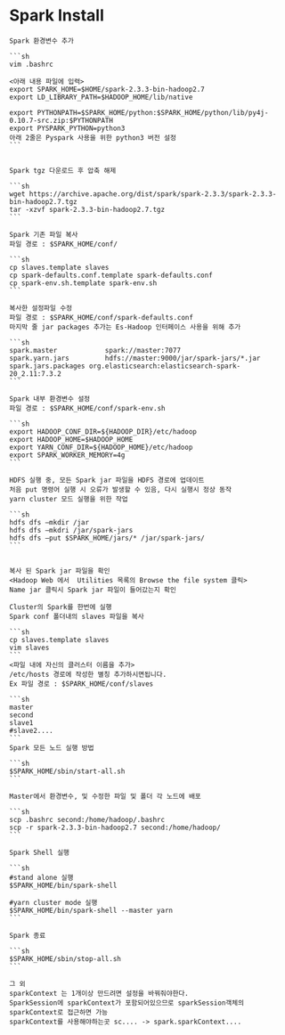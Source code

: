 # Spark Install

    Spark 환경변수 추가
    
    ```sh
    vim .bashrc
    
    <아래 내용 파일에 입력>
    export SPARK_HOME=$HOME/spark-2.3.3-bin-hadoop2.7
    export LD_LIBRARY_PATH=$HADOOP_HOME/lib/native
    
    export PYTHONPATH=$SPARK_HOME/python:$SPARK_HOME/python/lib/py4j-0.10.7-src.zip:$PYTHONPATH
    export PYSPARK_PYTHON=python3
    아래 2줄은 Pyspark 사용을 위한 python3 버전 설정
    ```
    
    
    Spark tgz 다운로드 후 압축 해제
    
    ```sh
    wget https://archive.apache.org/dist/spark/spark-2.3.3/spark-2.3.3-bin-hadoop2.7.tgz
    tar -xzvf spark-2.3.3-bin-hadoop2.7.tgz
    ```
    
    Spark 기존 파일 복사
    파일 경로 : $SPARK_HOME/conf/
    
    ```sh
    cp slaves.template slaves
    cp spark-defaults.conf.template spark-defaults.conf
    cp spark-env.sh.template spark-env.sh
    ```
    
    복사한 설정파일 수정
    파일 경로 : $SPARK_HOME/conf/spark-defaults.conf
    마지막 줄 jar packages 추가는 Es-Hadoop 인터페이스 사용을 위해 추가
    
    ```sh
    spark.master            spark://master:7077
    spark.yarn.jars         hdfs://master:9000/jar/spark-jars/*.jar
    spark.jars.packages org.elasticsearch:elasticsearch-spark-20_2.11:7.3.2
    ```
    
    Spark 내부 환경변수 설정
    파일 경로 : $SPARK_HOME/conf/spark-env.sh
    
    ```sh
    export HADOOP_CONF_DIR=${HADOOP_DIR}/etc/hadoop
    export HADOOP_HOME=$HADOOP_HOME
    export YARN_CONF_DIR=${HADOOP_HOME}/etc/hadoop
    export SPARK_WORKER_MEMORY=4g
    ```
    
    HDFS 실행 중, 모든 Spark jar 파일을 HDFS 경로에 업데이트
    처음 put 명령어 실행 시 오류가 발생할 수 있음, 다시 실행시 정상 동작
    yarn cluster 모드 실행을 위한 작업
    
    ```sh
    hdfs dfs –mkdir /jar
    hdfs dfs –mkdri /jar/spark-jars
    hdfs dfs –put $SPARK_HOME/jars/* /jar/spark-jars/
    ```
    
    
    복사 된 Spark jar 파일을 확인 
    <Hadoop Web 에서  Utilities 목록의 Browse the file system 클릭>
    Name jar 클릭시 Spark jar 파일이 들어갔는지 확인
    
    Cluster의 Spark를 한번에 실행
    Spark conf 폴더내의 slaves 파일을 복사
    
    ```sh
    cp slaves.template slaves
    vim slaves
    ```
    <파일 내에 자신의 클러스터 이름을 추가>
    /etc/hosts 경로에 작성한 별칭 추가하시면됩니다.
    Ex 파일 경로 : $SPARK_HOME/conf/slaves
    
    ```sh
    master
    second
    slave1
    #slave2....
    ```
    Spark 모든 노드 실행 방법
    
    ```sh
    $SPARK_HOME/sbin/start-all.sh
    ```
    
    Master에서 환경변수, 및 수정한 파일 및 폴더 각 노드에 배포
    
    ```sh
    scp .bashrc second:/home/hadoop/.bashrc
    scp -r spark-2.3.3-bin-hadoop2.7 second:/home/hadoop/
    ```
    
    Spark Shell 실행
    
    ```sh
    #stand alone 실행
    $SPARK_HOME/bin/spark-shell
    
    #yarn cluster mode 실행
    $SPARK_HOME/bin/spark-shell --master yarn
    ```
    
    Spark 종료
    
    ```sh
    $SPARK_HOME/sbin/stop-all.sh
    ```
    
    그 외 
    sparkContext 는 1개이상 만드려면 설정을 바꿔줘야한다.
    SparkSession에 sparkContext가 포함되어있으므로 sparkSession객체의 sparkContext로 접근하면 가능
    sparkContext를 사용해야하는곳 sc.... -> spark.sparkContext....
    
